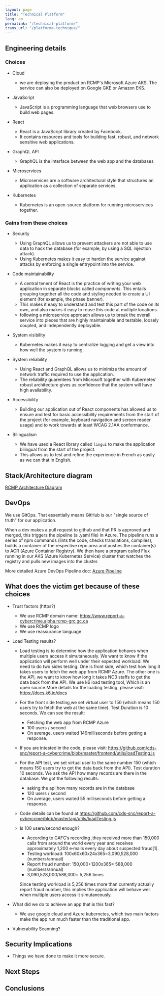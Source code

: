 ```yaml
---
layout: page
title: "Technical Platform"
lang: en
permalink: "/technical-platform/"
trans_url: "/platforme-technique/"
---
```


## Engineering details

### Choices

- Cloud

  - we are deploying the product on RCMP's Microsoft Azure AKS. The service can also be deployed on Google GKE or Amazon EKS.

- JavaScript

  - JavaScript is a programming language that web browsers use to build web pages.

- React

  - React is a JavaScript library created by Facebook.
  - It contains resources and tools for building fast, robust, and network sensitive web applications.

- GraphQL API

  - GraphQL is the interface between the web app and the databases

- Microservices

  - Microservices are a software architectural style that structures an application as a collection of separate services.

- Kubernetes

  - Kubernetes is an open-source platform for running microservices together.

### Gains from these choices

- Security

  - Using GraphQL allows us to prevent attackers are not able to use data to hack the database (for example, by using a SQL injection attack).
  - Using Kubernetes makes it easy to harden the service against attacks by enforcing a single entrypoint into the service.

- Code maintainability

  - A central tenent of React is the practice of writing your web application in separate blocks called _components_. This entails grouping together all the code and styling needed to create a UI element (for example, the phase banner).
  - This makes it easy to understand and test this part of the code on its own, and also makes it easy to reuse this code at multiple locations.
  - following a microservice approach allows us to break the overall service into pieces that are highly maintainable and testable, loosely coupled, and independently deployable.

- System visibility

  - Kubernetes makes it easy to centralize logging and get a view into how well the system is running.

- System reliability

  - Using React and GraphQL allows us to minimize the amount of network traffic required to use the application.
  - The reliability guarentees from Microsoft together with Kubernetes' robust architecture gives us confidence that the system will have high availability.

- Accessibility

  - Building our application out of React components has allowed us to ensure and test for basic accessibility requirements from the start of the project (for example, keyboard navigation and screen reader usage) and to work towards at least WCAG 2.1AA conformance.

- Bilingualism

  - We have used a React library called `lingui` to make the application bilingual from the start of the project.
  - This allows us to test and refine the experience in French as easily as we can that in English.

## Stack/Architecture diagram

[RCMP Architecture Diagram](../assets/docs/rcmp-architecture-diagram.pdf)

## DevOps

We use GitOps. That essentially means GitHub is our "single source of truth" for our application.

When a dev makes a pull request to github and that PR is approved and merged, this triggers the pipeline (a .yaml file) in Azure. The pipeline runs a series of npm commands (lints the code, checks translations, compiles), builds a container of the respective repo area and pushes the container(s) to ACR (Azure Container Registry). We then have a program called Flux running in our AKS (Azure Kubernetes Service) cluster that watches the registry and pulls new images into the cluster.

More detailed Azure DevOps Pipeline doc: [Azure Pipeline](../assets/docs/azure-pipeline.pdf)

## What does the victim get because of these choices

- Trust factors (https?)

  - We use RCMP domain name: https://www.report-a-cybercrime.alpha.rcmp-grc.gc.ca
  - We use RCMP logo
  - We use reassurance language

- Load Testing results?

  - Load testing is  to determine how the application behaves when multiple users access it simutaneously. We want to know if the application will perform well under their expected workload. We need to do two sides testing. One is front side, which test how long it takes users to fetch the web app from RCMP Azure. The other one is the API, we want to know how long it takes NC3 staffs to get the data back from the API. We use k6 load testing tool, Which is an open source.More details for the loading testing, please visit: https://docs.k6.io/docs
  - For the front side testing,we set virtual user to 150 (which means 150 users try to fetch the web at the same time). Test Duration is 10 seconds. We can see the result: 
    - Fetching the web app from RCMP Azure
    - 100 users / second
    - On average, users waited 149milliseconds before getting a response.
  - If you are intested in the code, please visit: https://github.com/cds-snc/report-a-cybercrime/blob/master/frontend/utils/loadTesting.js
  - For the API test, we set  virtual user to the same number 150 (which means 150 users try to get the data back from the API). Test duration 10 seconds. We ask the API how many records are there in the database. We got the following results:
    - asking the api how many records are in the database
    - 120 users / second
    - On average, users waited 55  milliseconds before getting a response.
  - Code details can be found at https://github.com/cds-snc/report-a-cybercrime/blob/master/api/utils/loadTesting.js

  - Is 100 users/second enough?

    - According to CAFC’s recording ,they received more than 150,000 calls from around the world every year and receives approximately 1,200 e‑mails every day about suspected fraud[1]. 
     - Testing workload:   100x60x60x24x365=3,090,528,000      (numbers/annual)
    - Report fraud number:   150,000+1200x365=        588,000  (numbers/annual)
    - 3,090,528,000/588,000= 5,256 times

    Since testing workload is 5,256 times more than currently actually report fraud number, this implies the application will behave well when multiple users access it simutaneously.

- What did we do to achieve an app that is this fast?
  - We use google cloud and Azure kubernetes, which two main factors make the app run much faster than the traditional app.


- Vulnerability Scanning?

## Security Implications

- Things we have done to make it more secure.

## Next Steps

## Conclusions
